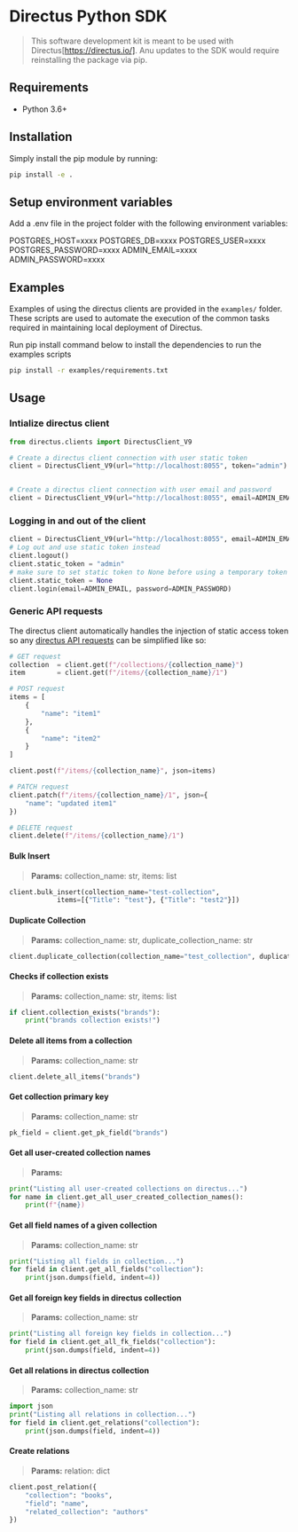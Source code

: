 # Directus Python SDK

> This software development kit is meant to be used with Directus[https://directus.io/]. Anu updates to the SDK would require reinstalling the package via pip.

## Requirements

- Python 3.6+

## Installation

Simply install the pip module by running:

```bash
pip install -e .
```

## Setup environment variables

Add a .env file in the project folder with the following environment variables:

POSTGRES_HOST=xxxx
POSTGRES_DB=xxxx
POSTGRES_USER=xxxx
POSTGRES_PASSWORD=xxxx
ADMIN_EMAIL=xxxx
ADMIN_PASSWORD=xxxx

## Examples

Examples of using the directus clients are provided in the `examples/` folder. These scripts are used to automate the execution of the common tasks required in maintaining local deployment of Directus.

Run pip install command below to install the dependencies to run the examples scripts
```bash
pip install -r examples/requirements.txt
```

## Usage

### Intialize directus client

```python
from directus.clients import DirectusClient_V9

# Create a directus client connection with user static token
client = DirectusClient_V9(url="http://localhost:8055", token="admin")


# Create a directus client connection with user email and password
client = DirectusClient_V9(url="http://localhost:8055", email=ADMIN_EMAIL, password=ADMIN_PASSWORD)
```

### Logging in and out of the client

```python
client = DirectusClient_V9(url="http://localhost:8055", email=ADMIN_EMAIL, password=ADMIN_PASSWORD)
# Log out and use static token instead
client.logout()
client.static_token = "admin"
# make sure to set static token to None before using a temporary token with the login command
client.static_token = None
client.login(email=ADMIN_EMAIL, password=ADMIN_PASSWORD)
```

### Generic API requests

The directus client automatically handles the injection of static access token so any [directus API requests](http://localhost:8055) can be simplified like so:

```python
# GET request
collection  = client.get(f"/collections/{collection_name}")
item        = client.get(f"/items/{collection_name}/1")

# POST request
items = [
    {
        "name": "item1"
    },
    {
        "name": "item2"
    }
]

client.post(f"/items/{collection_name}", json=items)

# PATCH request
client.patch(f"/items/{collection_name}/1", json={
    "name": "updated item1"
})

# DELETE request
client.delete(f"/items/{collection_name}/1")
```

#### Bulk Insert

> **Params:** collection_name: str, items: list

```python
client.bulk_insert(collection_name="test-collection",
            items=[{"Title": "test"}, {"Title": "test2"}])
```

#### Duplicate Collection

> **Params:** collection_name: str, duplicate_collection_name: str

```python
client.duplicate_collection(collection_name="test_collection", duplicate_collection_name="test_duplicate_collection")
```

#### Checks if collection exists

> **Params:** collection_name: str, items: list

```python
if client.collection_exists("brands"):
    print("brands collection exists!")
```

#### Delete all items from a collection

> **Params:** collection_name: str

```python
client.delete_all_items("brands")
```

#### Get collection primary key

> **Params:** collection_name: str

```python
pk_field = client.get_pk_field("brands")
```

#### Get all user-created collection names

> **Params:**

```python
print("Listing all user-created collections on directus...")
for name in client.get_all_user_created_collection_names():
    print(f"{name})
```

#### Get all field names of a given collection

> **Params:** collection_name: str

```python
print("Listing all fields in collection...")
for field in client.get_all_fields("collection"):
    print(json.dumps(field, indent=4))
```

#### Get all foreign key fields in directus collection

> **Params:** collection_name: str

```python
print("Listing all foreign key fields in collection...")
for field in client.get_all_fk_fields("collection"):
    print(json.dumps(field, indent=4))
```

#### Get all relations in directus collection

> **Params:** collection_name: str

```python
import json
print("Listing all relations in collection...")
for field in client.get_relations("collection"):
    print(json.dumps(field, indent=4))
```

#### Create relations

> **Params:** relation: dict

```python
client.post_relation({
    "collection": "books",
    "field": "name",
    "related_collection": "authors"
})
```